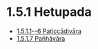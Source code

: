 # 1.5.1 Hetupada

* [1.5.1.1--6 Paṭiccādivāra](1.5.1/1.5.1.1--6.md)
* [1.5.1.7 Pañhāvāra](1.5.1/1.5.1.7.md)
